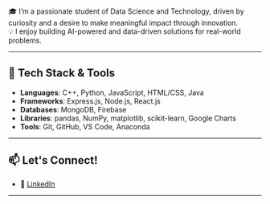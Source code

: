 🎓 I’m a passionate student of Data Science and Technology, driven by curiosity and a desire to make meaningful impact through innovation.  
💡 I enjoy building AI-powered and data-driven solutions for real-world problems. 

---

## 🔧 Tech Stack & Tools

- **Languages**: C++, Python, JavaScript, HTML/CSS, Java
- **Frameworks**: Express.js, Node.js, React.js
- **Databases**: MongoDB, Firebase  
- **Libraries**: pandas, NumPy, matplotlib, scikit-learn, Google Charts  
- **Tools**: Git, GitHub, VS Code, Anaconda

---

## 📫 Let's Connect!

- 💼 [LinkedIn](https://www.linkedin.com/in/nithya-sri-sivakumar-028653290/)
---
